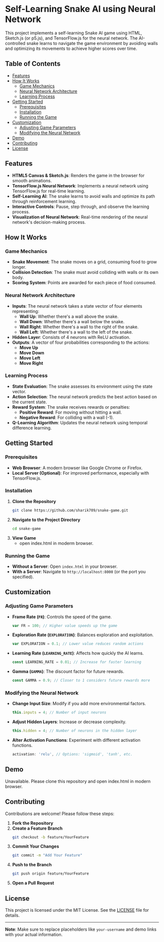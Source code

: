 # Self-Learning Snake AI using Neural Network

This project implements a self-learning Snake AI game using HTML, Sketch.js (or p5.js), and TensorFlow.js for the neural network. The AI-controlled snake learns to navigate the game environment by avoiding walls and optimizing its movements to achieve higher scores over time.

## Table of Contents

- [Features](#features)
- [How It Works](#how-it-works)
  - [Game Mechanics](#game-mechanics)
  - [Neural Network Architecture](#neural-network-architecture)
  - [Learning Process](#learning-process)
- [Getting Started](#getting-started)
  - [Prerequisites](#prerequisites)
  - [Installation](#installation)
  - [Running the Game](#running-the-game)
- [Customization](#customization)
  - [Adjusting Game Parameters](#adjusting-game-parameters)
  - [Modifying the Neural Network](#modifying-the-neural-network)
- [Demo](#demo) 
- [Contributing](#contributing)
- [License](#license)

## Features

- **HTML5 Canvas & Sketch.js**: Renders the game in the browser for smooth animations.
- **TensorFlow.js Neural Network**: Implements a neural network using TensorFlow.js for real-time learning.
- **Self-Learning AI**: The snake learns to avoid walls and optimize its path through reinforcement learning.
- **Interactive Controls**: Pause, step through, and observe the learning process.
- **Visualization of Neural Network**: Real-time rendering of the neural network's decision-making process.

## How It Works

### Game Mechanics

- **Snake Movement**: The snake moves on a grid, consuming food to grow longer.
- **Collision Detection**: The snake must avoid colliding with walls or its own body.
- **Scoring System**: Points are awarded for each piece of food consumed.

### Neural Network Architecture

- **Inputs**: The neural network takes a state vector of four elements representing:
  - **Wall Up**: Whether there's a wall above the snake.
  - **Wall Down**: Whether there's a wall below the snake.
  - **Wall Right**: Whether there's a wall to the right of the snake.
  - **Wall Left**: Whether there's a wall to the left of the snake.
- **Hidden Layer**: Consists of 4 neurons with ReLU activation.
- **Outputs**: A vector of four probabilities corresponding to the actions:
  - **Move Up**
  - **Move Down**
  - **Move Left**
  - **Move Right**

### Learning Process

- **State Evaluation**: The snake assesses its environment using the state vector.
- **Action Selection**: The neural network predicts the best action based on the current state.
- **Reward System**: The snake receives rewards or penalties:
  - **Positive Reward**: For moving without hitting a wall.
  - **Negative Reward**: For colliding with a wall (-1).
- **Q-Learning Algorithm**: Updates the neural network using temporal difference learning.

## Getting Started

### Prerequisites

- **Web Browser**: A modern browser like Google Chrome or Firefox.
- **Local Server (Optional)**: For improved performance, especially with TensorFlow.js.

### Installation

1. **Clone the Repository**
   ```bash
   git clone https://github.com/sharik709/snake-game.git
   ```
2. **Navigate to the Project Directory**
   ```bash
   cd snake-game
   ```
3. **View Game**
   - open index.html in moderm browser.

### Running the Game

- **Without a Server**: Open `index.html` in your browser.
- **With a Server**: Navigate to `http://localhost:8000` (or the port you specified).

## Customization

### Adjusting Game Parameters

- **Frame Rate (`FR`)**: Controls the speed of the game.
  ```javascript
  var FR = 100; // Higher value speeds up the game
  ```
- **Exploration Rate (`EXPLORATION`)**: Balances exploration and exploitation.
  ```javascript
  var EXPLORATION = 0.1; // Lower value reduces random actions
  ```
- **Learning Rate (`LEARNING_RATE`)**: Affects how quickly the AI learns.
  ```javascript
  const LEARNING_RATE = 0.01; // Increase for faster learning
  ```
- **Gamma (`GAMMA`)**: The discount factor for future rewards.
  ```javascript
  const GAMMA = 0.9; // Closer to 1 considers future rewards more
  ```

### Modifying the Neural Network

- **Change Input Size**: Modify if you add more environmental factors.
  ```javascript
  this.inputs = 4; // Number of input neurons
  ```
- **Adjust Hidden Layers**: Increase or decrease complexity.
  ```javascript
  this.hidden = 4; // Number of neurons in the hidden layer
  ```
- **Alter Activation Functions**: Experiment with different activation functions.
  ```javascript
  activation: 'relu', // Options: 'sigmoid', 'tanh', etc.
  ```

## Demo

Unavailable. Please clone this repository and open index.html in modern browser.

## Contributing

Contributions are welcome! Please follow these steps:

1. **Fork the Repository**
2. **Create a Feature Branch**
   ```bash
   git checkout -b feature/YourFeature
   ```
3. **Commit Your Changes**
   ```bash
   git commit -m "Add Your Feature"
   ```
4. **Push to the Branch**
   ```bash
   git push origin feature/YourFeature
   ```
5. **Open a Pull Request**

## License

This project is licensed under the MIT License. See the [LICENSE](LICENSE) file for details.

---

**Note**: Make sure to replace placeholders like `your-username` and demo links with your actual information.
